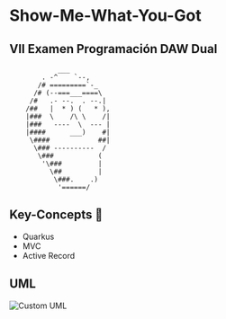 # Show-Me-What-You-Got

## VII Examen Programación DAW Dual
```
            ___
	    . -^    `--,
       /# =========`-_
      /# (--===___====\
     /#   .- --.  . --.|
    /##   |  * ) (   * ),
    |###  \    /\ \    /|
    |###   ----  \  --- |
    |####      ___)    #|
     \####            ##|
      \### ----------  /
       \###           (
        '\###         |
          \##         |
           \###.    .)
            '======/
```

## Key-Concepts :dart: 
- Quarkus
- MVC
- Active Record

## UML
![Custom UML](showmewhatyougot_UML.png)